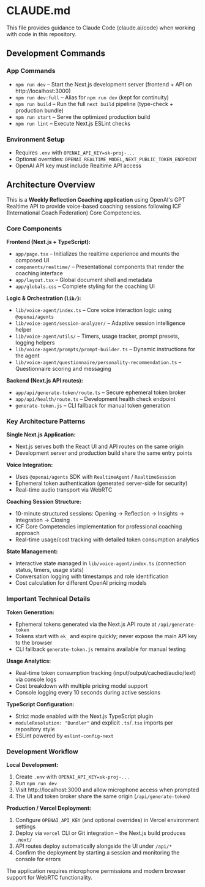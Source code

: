 # CLAUDE.md

This file provides guidance to Claude Code (claude.ai/code) when working with code in this repository.

## Development Commands

### App Commands
- `npm run dev` – Start the Next.js development server (frontend + API on http://localhost:3000)
- `npm run dev:full` – Alias for `npm run dev` (kept for continuity)
- `npm run build` – Run the full `next build` pipeline (type-check + production bundle)
- `npm run start` – Serve the optimized production build
- `npm run lint` – Execute Next.js ESLint checks

### Environment Setup
- Requires `.env` with `OPENAI_API_KEY=sk-proj-...`
- Optional overrides: `OPENAI_REALTIME_MODEL`, `NEXT_PUBLIC_TOKEN_ENDPOINT`
- OpenAI API key must include Realtime API access

## Architecture Overview

This is a **Weekly Reflection Coaching application** using OpenAI's GPT Realtime API to provide voice-based coaching sessions following ICF (International Coach Federation) Core Competencies.

### Core Components

**Frontend (Next.js + TypeScript):**
- `app/page.tsx` – Initializes the realtime experience and mounts the composed UI
- `components/realtime/` – Presentational components that render the coaching interface
- `app/layout.tsx` – Global document shell and metadata
- `app/globals.css` – Complete styling for the coaching UI

**Logic & Orchestration (`lib/`):**
- `lib/voice-agent/index.ts` – Core voice interaction logic using `@openai/agents`
- `lib/voice-agent/session-analyzer/` – Adaptive session intelligence helper
- `lib/voice-agent/utils/` – Timers, usage tracker, prompt presets, logging helpers
- `lib/voice-agent/prompts/prompt-builder.ts` – Dynamic instructions for the agent
- `lib/voice-agent/questionnaire/personality-recommendation.ts` – Questionnaire scoring and messaging

**Backend (Next.js API routes):**
- `app/api/generate-token/route.ts` – Secure ephemeral token broker
- `app/api/health/route.ts` – Development health check endpoint
- `generate-token.js` – CLI fallback for manual token generation

### Key Architecture Patterns

**Single Next.js Application:**
- Next.js serves both the React UI and API routes on the same origin
- Development server and production build share the same entry points

**Voice Integration:**
- Uses `@openai/agents` SDK with `RealtimeAgent` / `RealtimeSession`
- Ephemeral token authentication (generated server-side for security)
- Real-time audio transport via WebRTC

**Coaching Session Structure:**
- 10-minute structured sessions: Opening → Reflection → Insights → Integration → Closing
- ICF Core Competencies implementation for professional coaching approach
- Real-time usage/cost tracking with detailed token consumption analytics

**State Management:**
- Interactive state managed in `lib/voice-agent/index.ts` (connection status, timers, usage stats)
- Conversation logging with timestamps and role identification
- Cost calculation for different OpenAI pricing models

### Important Technical Details

**Token Generation:**
- Ephemeral tokens generated via the Next.js API route at `/api/generate-token`
- Tokens start with `ek_` and expire quickly; never expose the main API key to the browser
- CLI fallback `generate-token.js` remains available for manual testing

**Usage Analytics:**
- Real-time token consumption tracking (input/output/cached/audio/text) via console logs
- Cost breakdown with multiple pricing model support
- Console logging every 10 seconds during active sessions

**TypeScript Configuration:**
- Strict mode enabled with the Next.js TypeScript plugin
- `moduleResolution: "Bundler"` and explicit `.ts`/`.tsx` imports per repository style
- ESLint powered by `eslint-config-next`

### Development Workflow

**Local Development:**
1. Create `.env` with `OPENAI_API_KEY=sk-proj-...`
2. Run `npm run dev`
3. Visit http://localhost:3000 and allow microphone access when prompted
4. The UI and token broker share the same origin (`/api/generate-token`)

**Production / Vercel Deployment:**
1. Configure `OPENAI_API_KEY` (and optional overrides) in Vercel environment settings
2. Deploy via `vercel` CLI or Git integration – the Next.js build produces `.next/`
3. API routes deploy automatically alongside the UI under `/api/*`
4. Confirm the deployment by starting a session and monitoring the console for errors

The application requires microphone permissions and modern browser support for WebRTC functionality.
